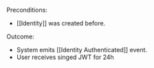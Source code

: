 Preconditions:
- [[Identity]] was created before.

Outcome:
- System emits [[Identity Authenticated]] event. 
- User receives singed JWT for 24h
